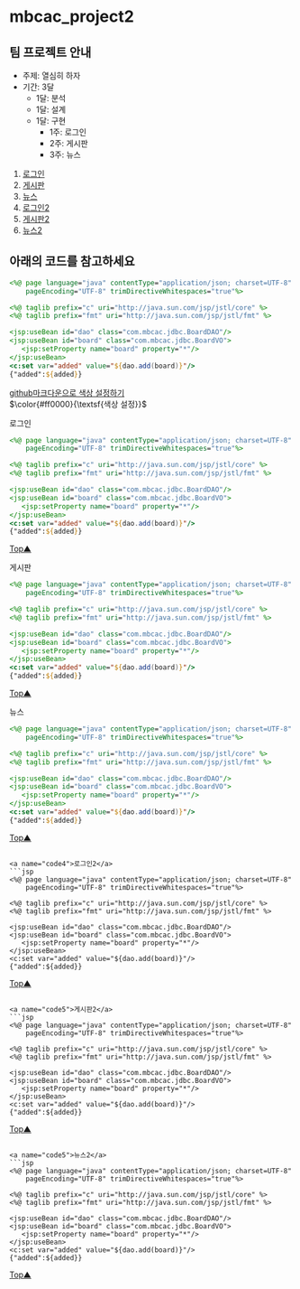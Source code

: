 # mbcac_project2
<a name="top"></a> 
## 팀 프로젝트 안내
* 주제: 열심히 하자
* 기간: 3달
  + 1달: 분석
  + 1달: 설계
  + 1달: 구현
    - 1주: 로그인
    - 2주: 게시판
    - 3주: 뉴스
 
1. [로그인](#code1)  
2. [게시판](#code2)  
3. [뉴스](#code3)  
4. [로그인2](#code4)  
5. [게시판2](#code5)  
5. [뉴스2](#code6)  


## 아래의 코드를 참고하세요
```jsp
<%@ page language="java" contentType="application/json; charset=UTF-8"
    pageEncoding="UTF-8" trimDirectiveWhitespaces="true"%>

<%@ taglib prefix="c" uri="http://java.sun.com/jsp/jstl/core" %>
<%@ taglib prefix="fmt" uri="http://java.sun.com/jsp/jstl/fmt" %>

<jsp:useBean id="dao" class="com.mbcac.jdbc.BoardDAO"/>
<jsp:useBean id="board" class="com.mbcac.jdbc.BoardVO">
   <jsp:setProperty name="board" property="*"/>
</jsp:useBean>
<c:set var="added" value="${dao.add(board)}"/>
{"added":${added}}
```
[github마크다운으로 색상 설정하기](https://gist.github.com/luigiMinardi/4574708d404cdf4fe0da7ac6fe2314db)  
$\color{#ff0000}{\textsf{색상 설정}}$  
<p>
   
<a name="code1">로그인</a>  
```jsp
<%@ page language="java" contentType="application/json; charset=UTF-8"
    pageEncoding="UTF-8" trimDirectiveWhitespaces="true"%>

<%@ taglib prefix="c" uri="http://java.sun.com/jsp/jstl/core" %>
<%@ taglib prefix="fmt" uri="http://java.sun.com/jsp/jstl/fmt" %>

<jsp:useBean id="dao" class="com.mbcac.jdbc.BoardDAO"/>
<jsp:useBean id="board" class="com.mbcac.jdbc.BoardVO">
   <jsp:setProperty name="board" property="*"/>
</jsp:useBean>
<c:set var="added" value="${dao.add(board)}"/>
{"added":${added}}
```
[Top▲](#top)

<a name="code2">게시판</a>  
```jsp
<%@ page language="java" contentType="application/json; charset=UTF-8"
    pageEncoding="UTF-8" trimDirectiveWhitespaces="true"%>

<%@ taglib prefix="c" uri="http://java.sun.com/jsp/jstl/core" %>
<%@ taglib prefix="fmt" uri="http://java.sun.com/jsp/jstl/fmt" %>

<jsp:useBean id="dao" class="com.mbcac.jdbc.BoardDAO"/>
<jsp:useBean id="board" class="com.mbcac.jdbc.BoardVO">
   <jsp:setProperty name="board" property="*"/>
</jsp:useBean>
<c:set var="added" value="${dao.add(board)}"/>
{"added":${added}}
```
[Top▲](#top)


<a name="code3">뉴스</a>  
```jsp
<%@ page language="java" contentType="application/json; charset=UTF-8"
    pageEncoding="UTF-8" trimDirectiveWhitespaces="true"%>

<%@ taglib prefix="c" uri="http://java.sun.com/jsp/jstl/core" %>
<%@ taglib prefix="fmt" uri="http://java.sun.com/jsp/jstl/fmt" %>

<jsp:useBean id="dao" class="com.mbcac.jdbc.BoardDAO"/>
<jsp:useBean id="board" class="com.mbcac.jdbc.BoardVO">
   <jsp:setProperty name="board" property="*"/>
</jsp:useBean>
<c:set var="added" value="${dao.add(board)}"/>
{"added":${added}}
```
[Top▲](#top)
```

<a name="code4">로그인2</a> 
```jsp
<%@ page language="java" contentType="application/json; charset=UTF-8"
    pageEncoding="UTF-8" trimDirectiveWhitespaces="true"%>

<%@ taglib prefix="c" uri="http://java.sun.com/jsp/jstl/core" %>
<%@ taglib prefix="fmt" uri="http://java.sun.com/jsp/jstl/fmt" %>

<jsp:useBean id="dao" class="com.mbcac.jdbc.BoardDAO"/>
<jsp:useBean id="board" class="com.mbcac.jdbc.BoardVO">
   <jsp:setProperty name="board" property="*"/>
</jsp:useBean>
<c:set var="added" value="${dao.add(board)}"/>
{"added":${added}}
```
[Top▲](#top)
```

<a name="code5">게시판2</a> 
```jsp
<%@ page language="java" contentType="application/json; charset=UTF-8"
    pageEncoding="UTF-8" trimDirectiveWhitespaces="true"%>

<%@ taglib prefix="c" uri="http://java.sun.com/jsp/jstl/core" %>
<%@ taglib prefix="fmt" uri="http://java.sun.com/jsp/jstl/fmt" %>

<jsp:useBean id="dao" class="com.mbcac.jdbc.BoardDAO"/>
<jsp:useBean id="board" class="com.mbcac.jdbc.BoardVO">
   <jsp:setProperty name="board" property="*"/>
</jsp:useBean>
<c:set var="added" value="${dao.add(board)}"/>
{"added":${added}}
```
[Top▲](#top)
```

<a name="code5">뉴스2</a>  
```jsp
<%@ page language="java" contentType="application/json; charset=UTF-8"
    pageEncoding="UTF-8" trimDirectiveWhitespaces="true"%>

<%@ taglib prefix="c" uri="http://java.sun.com/jsp/jstl/core" %>
<%@ taglib prefix="fmt" uri="http://java.sun.com/jsp/jstl/fmt" %>

<jsp:useBean id="dao" class="com.mbcac.jdbc.BoardDAO"/>
<jsp:useBean id="board" class="com.mbcac.jdbc.BoardVO">
   <jsp:setProperty name="board" property="*"/>
</jsp:useBean>
<c:set var="added" value="${dao.add(board)}"/>
{"added":${added}}
```
[Top▲](#top)

